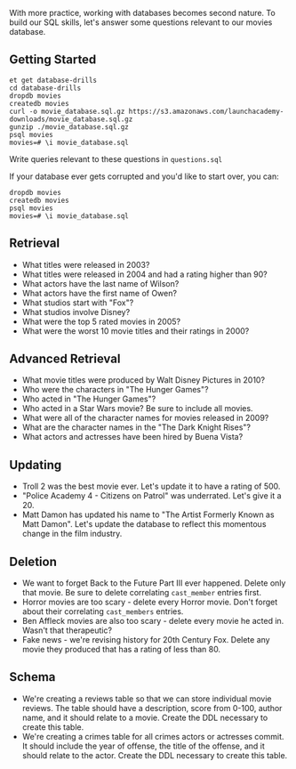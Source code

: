 With more practice, working with databases becomes second nature. To build our SQL skills, let's answer some questions relevant to our movies database.

## Getting Started

```no-highlight
et get database-drills
cd database-drills
dropdb movies
createdb movies
curl -o movie_database.sql.gz https://s3.amazonaws.com/launchacademy-downloads/movie_database.sql.gz
gunzip ./movie_database.sql.gz
psql movies
movies=# \i movie_database.sql
```

Write queries relevant to these questions in `questions.sql`

If your database ever gets corrupted and you'd like to start over, you can:

```no-highlight
dropdb movies
createdb movies
psql movies
movies=# \i movie_database.sql
```

## Retrieval

- What titles were released in 2003?
- What titles were released in 2004 and had a rating higher than 90?
- What actors have the last name of Wilson?
- What actors have the first name of Owen?
- What studios start with "Fox"?
- What studios involve Disney?
- What were the top 5 rated movies in 2005?
- What were the worst 10 movie titles and their ratings in 2000?

## Advanced Retrieval

- What movie titles were produced by Walt Disney Pictures in 2010?
- Who were the characters in "The Hunger Games"?
- Who acted in "The Hunger Games"?
- Who acted in a Star Wars movie? Be sure to include all movies.
- What were all of the character names for movies released in 2009?
- What are the character names in the "The Dark Knight Rises"?
- What actors and actresses have been hired by Buena Vista?

## Updating

- Troll 2 was the best movie ever. Let's update it to have a rating of 500.
- "Police Academy 4 - Citizens on Patrol" was underrated. Let's give it a 20.
- Matt Damon has updated his name to "The Artist Formerly Known as Matt Damon". Let's update the database to reflect this momentous change in the film industry.

## Deletion

- We want to forget Back to the Future Part III ever happened. Delete only that movie. Be sure to delete correlating `cast_member` entries first.
- Horror movies are too scary - delete every Horror movie. Don't forget about their correlating `cast_members` entries.
- Ben Affleck movies are also too scary - delete every movie he acted in. Wasn't that therapeutic?
- Fake news - we're revising history for 20th Century Fox. Delete any movie they produced that has a rating of less than 80.

## Schema

- We're creating a reviews table so that we can store individual movie reviews. The table should have a description, score from 0-100, author name, and it should relate to a movie. Create the DDL necessary to create this table.
- We're creating a crimes table for all crimes actors or actresses commit. It should include the year of offense, the title of the offense, and it should relate to the actor. Create the DDL necessary to create this table.
